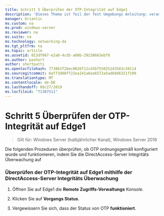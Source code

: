 ```yaml
---
title: Schritt 5 Überprüfen der OTP-Integrität auf Edge1
description: 'Dieses Thema ist Teil der Test Umgebungs Anleitung: veranschaulichen von DirectAccess mit OTP-Authentifizierung und RSA SecurID für Windows Server 2016'
manager: brianlic
ms.custom: na
ms.prod: windows-server
ms.reviewer: na
ms.suite: na
ms.technology: networking-da
ms.tgt_pltfrm: na
ms.topic: article
ms.assetid: 013df067-e2a0-4cd5-a08b-29238663ebf8
ms.author: pashort
author: shortpatti
ms.openlocfilehash: 773862f2bec0826f12cd3bf55025243583c20114
ms.sourcegitcommit: 6aff3d88ff22ea141a6ea6572a5ad8dd6321f199
ms.translationtype: MT
ms.contentlocale: de-DE
ms.lasthandoff: 09/27/2019
ms.locfileid: "71367511"
---
```

# <a name="step-5-verify-otp-health-on-edge1"></a>Schritt 5 Überprüfen der OTP-Integrität auf Edge1

>Gilt für: Windows Server (halbjährlicher Kanal), Windows Server 2016

Die folgenden Prozeduren überprüfen, ob OTP ordnungsgemäß konfiguriert wurde und funktionieren, indem Sie die DirectAccess-Server Integritäts Überwachung auf  
  
### <a name="verify-otp-health-on-edge1-using-directaccess-server-health-monitoring"></a>Überprüfen der OTP-Integrität auf Edge1 mithilfe der DirectAccess-Server Integritäts Überwachung  
  
1.  Öffnen Sie auf Edge1 die **Remote Zugriffs-Verwaltungs** Konsole.  
  
2.  Klicken Sie auf **Vorgangs Status**.  
  
3.  Vergewissern Sie sich, dass der Status von OTP **funktioniert**.  
  


